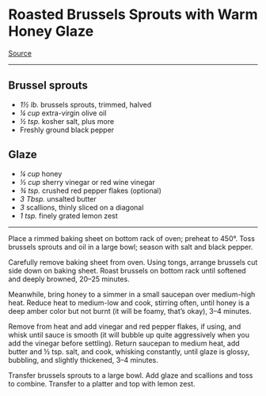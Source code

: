 # Roasted Brussels Sprouts with Warm Honey Glaze

[Source](https://www.bonappetit.com/recipe/roasted-brussels-sprouts-with-warm-honey-glaze)

---

## Brussel sprouts

- *1½ lb.* brussels sprouts, trimmed, halved
- *¼ cup* extra-virgin olive oil
- *½ tsp.* kosher salt, plus more
- Freshly ground black pepper

## Glaze

- *¼ cup* honey
- *⅓ cup* sherry vinegar or red wine vinegar
- *¾ tsp.* crushed red pepper flakes (optional)
- *3 Tbsp.* unsalted butter
- *3* scallions, thinly sliced on a diagonal
- *1 tsp.* finely grated lemon zest

---

Place a rimmed baking sheet on bottom rack of oven; preheat to 450°. Toss brussels sprouts and oil in a large bowl; season with salt and black pepper.

Carefully remove baking sheet from oven. Using tongs, arrange brussels cut side down on baking sheet. Roast brussels on bottom rack until softened and deeply browned, 20–25 minutes.

Meanwhile, bring honey to a simmer in a small saucepan over medium-high heat. Reduce heat to medium-low and cook, stirring often, until honey is a deep amber color but not burnt (it will be foamy, that’s okay), 3–4 minutes.

Remove from heat and add vinegar and red pepper flakes, if using, and whisk until sauce is smooth (it will bubble up quite aggressively when you add the vinegar before settling). Return saucepan to medium heat, add butter and ½ tsp. salt, and cook, whisking constantly, until glaze is glossy, bubbling, and slightly thickened, 3–4 minutes.

Transfer brussels sprouts to a large bowl. Add glaze and scallions and toss to combine. Transfer to a platter and top with lemon zest.
